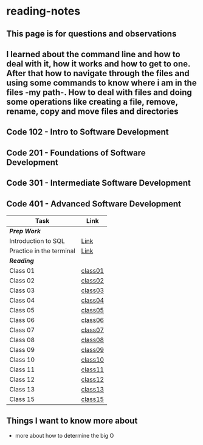 # reading-notes
**This page is for questions and observations**
---
**I learned about the command line and how to deal with it, how it works and how to get to one.
After that how to navigate through the files and using some commands to know where i am in the files -my path-.
How to deal with files and doing some operations like creating a file, remove, rename, copy and move files and directories**
---

## Code 102 - Intro to Software Development
## Code 201 - Foundations of Software Development
## Code 301 - Intermediate Software Development
## Code 401 - Advanced Software Development

|Task|Link|
|----|----|
|***Prep Work***|
|Introduction to SQL|[Link](./prep/IntroductionToSQL/IntroductionToSQL.md)|
|Practice in the terminal|[Link](./prep/PracticeInTheTerminal/PracticeInTheTerminal.md)|
|***Reading***|
|Class 01|[class01](https://refa3e99.github.io/reading-notes/readingClasses/class01.html)|
|Class 02|[class02](https://refa3e99.github.io/reading-notes/readingClasses/class02.html)|
|Class 03|[class03](https://refa3e99.github.io/reading-notes/readingClasses/class03.html)|
|Class 04|[class04](https://refa3e99.github.io/reading-notes/readingClasses/class04.html)|
|Class 05|[class05](https://refa3e99.github.io/reading-notes/readingClasses/class05.html)|
|Class 06|[class06](https://refa3e99.github.io/reading-notes/readingClasses/class06.html)|
|Class 07|[class07](https://refa3e99.github.io/reading-notes/readingClasses/class07.html)|
|Class 08|[class08](https://refa3e99.github.io/reading-notes/readingClasses/class08.html)|
|Class 09|[class09](https://refa3e99.github.io/reading-notes/readingClasses/class09.html)|
|Class 10|[class10](https://refa3e99.github.io/reading-notes/readingClasses/class10.html)|
|Class 11|[class11](https://refa3e99.github.io/reading-notes/class11.html)|
|Class 12|[class12](https://refa3e99.github.io/reading-notes/readingClasses/class12.html)|
|Class 13|[class13](https://refa3e99.github.io/reading-notes/readingClasses/class13.html)|
|Class 15|[class15](https://refa3e99.github.io/reading-notes/readingClasses/class15.html)|
## Things I want to know more about
- more about how to determine the big O
